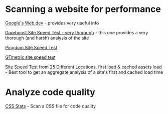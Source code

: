 
# Scanning a website for performance


[Google's Web.dev](https://web.dev/) - provides very useful info

[Dareboost Site Speed Test - very thorough](https://www.dareboost.com/en/home) - this one provides a very thorough (and harsh) analysis of the site

[Pingdom Site Speed Test](https://tools.pingdom.com/)

[GTmetrix site speed test](https://gtmetrix.com/)

[Site Speed Test from 25 Different Locations, first load & cached assets load](https://www.dotcom-tools.com/website-speed-test.aspx) - Best tool to get an aggregate analysis of a site's first and cached load time


# Analyze code quality

[CSS Stats](https://cssstats.com/) - Scan a CSS file for code quality

